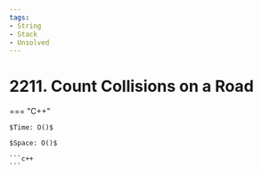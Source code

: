 ```yaml
---
tags:
- String
- Stack
- Unsolved
---
```



# 2211. Count Collisions on a Road

=== "C++"

    $Time: O()$

    $Space: O()$

    ```c++
    ```